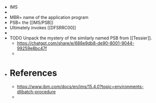 - IMS
-
- MBR=  name of the application program
- PSB= the [[IMS/PSB]]
- Ultimately invokes [[DFSRRC00]]
-
- TODO Unpack the mystery of the similarly named PSB from [[Tessier]].
	- https://chatgpt.com/share/e/688e9db8-de90-8001-9044-99259e8bc47f
	-
- # References
	- https://www.ibm.com/docs/en/ims/15.4.0?topic=environments-dlibatch-procedure
	-